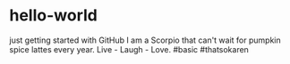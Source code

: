 # hello-world
just getting started with GitHub
I am a Scorpio that can't wait for pumpkin spice lattes every year. Live - Laugh - Love. #basic #thatsokaren
